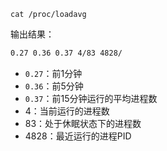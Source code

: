 ```shell
cat /proc/loadavg
```

输出结果：

```bash
0.27 0.36 0.37 4/83 4828/
```

- `0.27`：前1分钟
- `0.36`：前5分钟
- `0.37`：前15分钟运行的平均进程数
- 4：当前运行的进程数
- 83：处于休眠状态下的进程数
- 4828：最近运行的进程PID